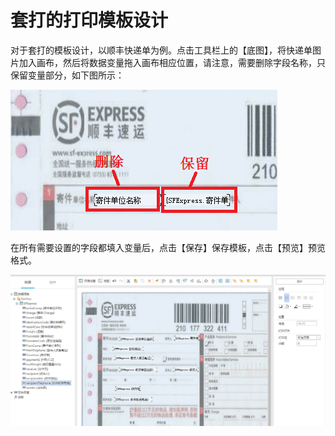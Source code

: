 # 套打的打印模板设计

对于套打的模板设计，以顺丰快递单为例。点击工具栏上的【底图】，将快递单图片加入画布，然后将数据变量拖入画布相应位置，请注意，需要删除字段名称，只保留变量部分，如下图所示：

![](/articles/print/2-/images/image26.png)

在所有需要设置的字段都填入变量后，点击【保存】保存模板，点击【预览】预览格式。

![](/articles/print/2-/images/image27.png)


 
